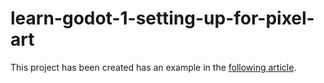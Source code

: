 # learn-godot-1-setting-up-for-pixel-art

This project has been created has an example in the [following article](https://llangis.xyz/learn-godot-tutorial-1-settings-up-for-pixel-art).

